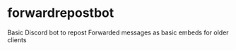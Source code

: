 # forwardrepostbot
 Basic Discord bot to repost Forwarded messages as basic embeds for older clients
